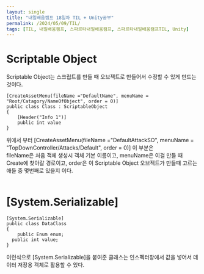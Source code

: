 ```yaml
---
layout: single
title: "내일배움캠프 18일차 TIL + Unity공부"
permalink: /2024/05/09/TIL/
tags: [TIL, 내일배움캠프, 스파르타내일배움캠프, 스파르타내일배움캠프TIL, Unity]
---
```

# Scriptable Object
Scriptable Object는 스크립트를 만들 때 오브젝트로 만들어서 수정할 수 있게 만드는 것이다.<br>
```
[CreateAssetMenu(fileName ="DefaultName", menuName = "Root/Catagory/NameOfObject", order = 0)]
public class Class : ScriptableObject
{
	[Header("Info 1")]
	public int value
}
```
위에서 부터 [CreateAssetMenu(fileName ="DefaultAttackSO", menuName = "TopDownController/Attacks/Default", order = 0)] 이 부분은<br>
fileName은 처음 객체 생성시 객체 기본 이름이고, menuName은 이걸 만들 때 Create에 찾아갈 경로이고, order은 이 Scriptable Object 오브젝트가 만들때 고르는 애들 중 몇번째로 있을지 이다.<br><br>

# [System.Serializable]
```
[System.Serializable]
public class DataClass
{
	public Enum enum;
  public int value;
}
```
이런식으로 [System.Serializable]을 붙여준 클래스는 인스펙터창에서 값을 넣어서 데이터 저장용 객체로 활용할 수 있다.<br><br>


